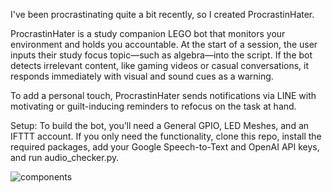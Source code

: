 I've been procrastinating quite a bit recently, so I created ProcrastinHater.

ProcrastinHater is a study companion LEGO bot that monitors your environment and holds you accountable. At the start of a session, the user inputs their study focus topic—such as algebra—into the script. If the bot detects irrelevant content, like gaming videos or casual conversations, it responds immediately with visual and sound cues as a warning.

To add a personal touch, ProcrastinHater sends notifications via LINE with motivating or guilt-inducing reminders to refocus on the task at hand.

Setup:
To build the bot, you’ll need a General GPIO, LED Meshes, and an IFTTT account.
If you only need the functionality, clone this repo, install the required packages, add your Google Speech-to-Text and OpenAI API keys, and run audio_checker.py.

![components](./components.JPEG)
